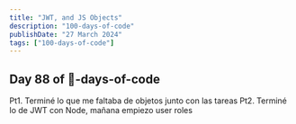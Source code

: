 ```yaml
---
title: "JWT, and JS Objects"
description: "100-days-of-code"
publishDate: "27 March 2024"
tags: ["100-days-of-code"]
---
```


## Day 88 of 💯-days-of-code

Pt1. Terminé lo que me faltaba de objetos junto con las tareas
Pt2. Terminé lo de JWT con Node, mañana empiezo user roles

